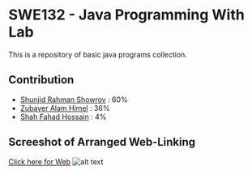 # SWE132 - Java Programming With Lab

This is a repository of basic java programs collection.

## Contribution
* [Shunjid Rahman Showrov](https://www.facebook.com/showrov.diu.swe) : 60%
* [Zubayer Alam Himel](https://www.facebook.com/zubayer.himel.5)     : 36%
* [Shah Fahad Hossain](https://www.facebook.com/shahfahad.hossain)   : 4%

## Screeshot of Arranged Web-Linking
[Click here for Web](https://showrov-swe.github.io/SWE132Web)
![alt text](https://github.com/showrov-swe/SWE132/blob/master/Projects.PNG)

